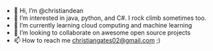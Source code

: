 - 👋 Hi, I’m @christiandean
- 👀 I’m interested in java, python, and C#. I rock climb sometimes too.
- 🌱 I’m currently learning cloud computing and machine learning
- 💞️ I’m looking to collaborate on awesome open source projects
- 📫 How to reach me christiangates02@gmail.com ;)

<!---
christiandean/christiandean is a ✨ special ✨ repository because its `README.md` (this file) appears on your GitHub profile.
You can click the Preview link to take a look at your changes.
--->
